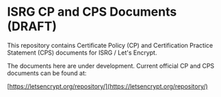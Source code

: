 # ISRG CP and CPS Documents (DRAFT)

This repository contains Certificate Policy (CP) and Certification Practice Statement (CPS) documents for ISRG / Let's Encrypt.

The documents here are under development. Current official CP and CPS documents can be found at:

[https://letsencrypt.org/repository/](https://letsencrypt.org/repository/)
